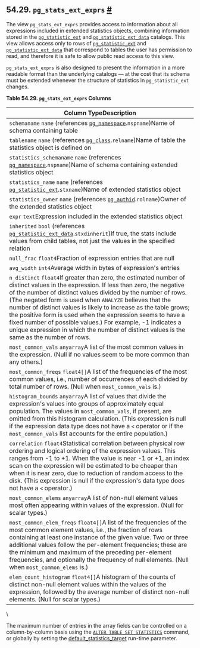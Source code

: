 ## 54.29. `pg_stats_ext_exprs` [#](#VIEW-PG-STATS-EXT-EXPRS)

The view `pg_stats_ext_exprs` provides access to information about all expressions included in extended statistics objects, combining information stored in the [`pg_statistic_ext`](catalog-pg-statistic-ext.html "53.52. pg_statistic_ext") and [`pg_statistic_ext_data`](catalog-pg-statistic-ext-data.html "53.53. pg_statistic_ext_data") catalogs. This view allows access only to rows of [`pg_statistic_ext`](catalog-pg-statistic-ext.html "53.52. pg_statistic_ext") and [`pg_statistic_ext_data`](catalog-pg-statistic-ext-data.html "53.53. pg_statistic_ext_data") that correspond to tables the user has permission to read, and therefore it is safe to allow public read access to this view.

`pg_stats_ext_exprs` is also designed to present the information in a more readable format than the underlying catalogs — at the cost that its schema must be extended whenever the structure of statistics in `pg_statistic_ext` changes.

**Table 54.29. `pg_stats_ext_exprs` Columns**

| Column TypeDescription                                                                                                                                                                                                                                                                                                                                                                                                                                                                                                                                       |
| ------------------------------------------------------------------------------------------------------------------------------------------------------------------------------------------------------------------------------------------------------------------------------------------------------------------------------------------------------------------------------------------------------------------------------------------------------------------------------------------------------------------------------------------------------------ |
| `schemaname` `name` (references [`pg_namespace`](catalog-pg-namespace.html "53.32. pg_namespace").`nspname`)Name of schema containing table                                                                                                                                                                                                                                                                                                                                                                                                                  |
| `tablename` `name` (references [`pg_class`](catalog-pg-class.html "53.11. pg_class").`relname`)Name of table the statistics object is defined on                                                                                                                                                                                                                                                                                                                                                                                                             |
| `statistics_schemaname` `name` (references [`pg_namespace`](catalog-pg-namespace.html "53.32. pg_namespace").`nspname`)Name of schema containing extended statistics object                                                                                                                                                                                                                                                                                                                                                                                  |
| `statistics_name` `name` (references [`pg_statistic_ext`](catalog-pg-statistic-ext.html "53.52. pg_statistic_ext").`stxname`)Name of extended statistics object                                                                                                                                                                                                                                                                                                                                                                                              |
| `statistics_owner` `name` (references [`pg_authid`](catalog-pg-authid.html "53.8. pg_authid").`rolname`)Owner of the extended statistics object                                                                                                                                                                                                                                                                                                                                                                                                              |
| `expr` `text`Expression included in the extended statistics object                                                                                                                                                                                                                                                                                                                                                                                                                                                                                           |
| `inherited` `bool` (references [`pg_statistic_ext_data`](catalog-pg-statistic-ext-data.html "53.53. pg_statistic_ext_data").`stxdinherit`)If true, the stats include values from child tables, not just the values in the specified relation                                                                                                                                                                                                                                                                                                                 |
| `null_frac` `float4`Fraction of expression entries that are null                                                                                                                                                                                                                                                                                                                                                                                                                                                                                             |
| `avg_width` `int4`Average width in bytes of expression's entries                                                                                                                                                                                                                                                                                                                                                                                                                                                                                             |
| `n_distinct` `float4`If greater than zero, the estimated number of distinct values in the expression. If less than zero, the negative of the number of distinct values divided by the number of rows. (The negated form is used when `ANALYZE` believes that the number of distinct values is likely to increase as the table grows; the positive form is used when the expression seems to have a fixed number of possible values.) For example, -1 indicates a unique expression in which the number of distinct values is the same as the number of rows. |
| `most_common_vals` `anyarray`A list of the most common values in the expression. (Null if no values seem to be more common than any others.)                                                                                                                                                                                                                                                                                                                                                                                                                 |
| `most_common_freqs` `float4[]`A list of the frequencies of the most common values, i.e., number of occurrences of each divided by total number of rows. (Null when `most_common_vals` is.)                                                                                                                                                                                                                                                                                                                                                                   |
| `histogram_bounds` `anyarray`A list of values that divide the expression's values into groups of approximately equal population. The values in `most_common_vals`, if present, are omitted from this histogram calculation. (This expression is null if the expression data type does not have a `<` operator or if the `most_common_vals` list accounts for the entire population.)                                                                                                                                                                         |
| `correlation` `float4`Statistical correlation between physical row ordering and logical ordering of the expression values. This ranges from -1 to +1. When the value is near -1 or +1, an index scan on the expression will be estimated to be cheaper than when it is near zero, due to reduction of random access to the disk. (This expression is null if the expression's data type does not have a `<` operator.)                                                                                                                                       |
| `most_common_elems` `anyarray`A list of non-null element values most often appearing within values of the expression. (Null for scalar types.)                                                                                                                                                                                                                                                                                                                                                                                                               |
| `most_common_elem_freqs` `float4[]`A list of the frequencies of the most common element values, i.e., the fraction of rows containing at least one instance of the given value. Two or three additional values follow the per-element frequencies; these are the minimum and maximum of the preceding per-element frequencies, and optionally the frequency of null elements. (Null when `most_common_elems` is.)                                                                                                                                            |
| `elem_count_histogram` `float4[]`A histogram of the counts of distinct non-null element values within the values of the expression, followed by the average number of distinct non-null elements. (Null for scalar types.)                                                                                                                                                                                                                                                                                                                                   |

\

The maximum number of entries in the array fields can be controlled on a column-by-column basis using the [`ALTER TABLE SET STATISTICS`](sql-altertable.html "ALTER TABLE") command, or globally by setting the [default\_statistics\_target](runtime-config-query.html#GUC-DEFAULT-STATISTICS-TARGET) run-time parameter.